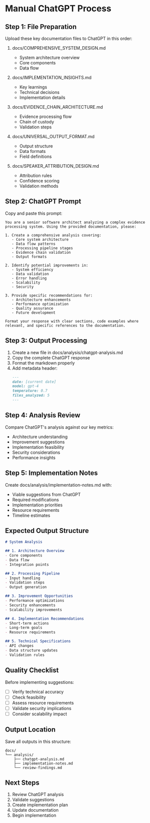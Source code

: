 # Manual ChatGPT Process

## Step 1: File Preparation

Upload these key documentation files to ChatGPT in this order:

1. docs/COMPREHENSIVE_SYSTEM_DESIGN.md
   - System architecture overview
   - Core components
   - Data flow

2. docs/IMPLEMENTATION_INSIGHTS.md
   - Key learnings
   - Technical decisions
   - Implementation details

3. docs/EVIDENCE_CHAIN_ARCHITECTURE.md
   - Evidence processing flow
   - Chain of custody
   - Validation steps

4. docs/UNIVERSAL_OUTPUT_FORMAT.md
   - Output structure
   - Data formats
   - Field definitions

5. docs/SPEAKER_ATTRIBUTION_DESIGN.md
   - Attribution rules
   - Confidence scoring
   - Validation methods

## Step 2: ChatGPT Prompt

Copy and paste this prompt:

```
You are a senior software architect analyzing a complex evidence processing system. Using the provided documentation, please:

1. Create a comprehensive analysis covering:
   - Core system architecture
   - Data flow patterns
   - Processing pipeline stages
   - Evidence chain validation
   - Output formats

2. Identify potential improvements in:
   - System efficiency
   - Data validation
   - Error handling
   - Scalability
   - Security

3. Provide specific recommendations for:
   - Architecture enhancements
   - Performance optimization
   - Quality assurance
   - Future development

Format your response with clear sections, code examples where relevant, and specific references to the documentation.
```

## Step 3: Output Processing

1. Create a new file in docs/analysis/chatgpt-analysis.md
2. Copy the complete ChatGPT response
3. Format the markdown properly
4. Add metadata header:
   ```markdown
   ---
   date: [current date]
   model: gpt-4
   temperature: 0.7
   files_analyzed: 5
   ---
   ```

## Step 4: Analysis Review

Compare ChatGPT's analysis against our key metrics:
- Architecture understanding
- Improvement suggestions
- Implementation feasibility
- Security considerations
- Performance insights

## Step 5: Implementation Notes

Create docs/analysis/implementation-notes.md with:
- Viable suggestions from ChatGPT
- Required modifications
- Implementation priorities
- Resource requirements
- Timeline estimates

## Expected Output Structure

```markdown
# System Analysis

## 1. Architecture Overview
- Core components
- Data flow
- Integration points

## 2. Processing Pipeline
- Input handling
- Validation steps
- Output generation

## 3. Improvement Opportunities
- Performance optimizations
- Security enhancements
- Scalability improvements

## 4. Implementation Recommendations
- Short-term actions
- Long-term goals
- Resource requirements

## 5. Technical Specifications
- API changes
- Data structure updates
- Validation rules
```

## Quality Checklist

Before implementing suggestions:
- [ ] Verify technical accuracy
- [ ] Check feasibility
- [ ] Assess resource requirements
- [ ] Validate security implications
- [ ] Consider scalability impact

## Output Location

Save all outputs in this structure:
```
docs/
└── analysis/
    ├── chatgpt-analysis.md
    ├── implementation-notes.md
    └── review-findings.md
```

## Next Steps

1. Review ChatGPT analysis
2. Validate suggestions
3. Create implementation plan
4. Update documentation
5. Begin implementation
